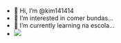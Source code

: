 - 👋 Hi, I’m @kim141414
- 👀 I’m interested in comer bundas...
- 🌱 I’m currently learning na escola...
- <img src="https://gg4l.com/wp-content/uploads/images/catalog/scratch.png">

<!---
kim141414/kim141414 is a ✨ special ✨ repository because its `README.md` (this file) appears on your GitHub profile.
You can click the Preview link to take a look at your changes.
--->
